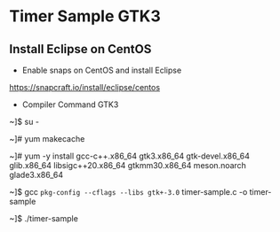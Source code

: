 # Timer Sample GTK3

## Install Eclipse on CentOS

* Enable snaps on CentOS and install Eclipse

https://snapcraft.io/install/eclipse/centos

* Compiler Command GTK3

~]$ su -

~]# yum makecache

~]# yum -y install gcc-c++.x86_64 gtk3.x86_64 gtk-devel.x86_64 glib.x86_64 libsigc++20.x86_64 gtkmm30.x86_64 meson.noarch glade3.x86_64  

~]$ gcc `pkg-config --cflags --libs gtk+-3.0` timer-sample.c -o timer-sample

~]$ ./timer-sample
